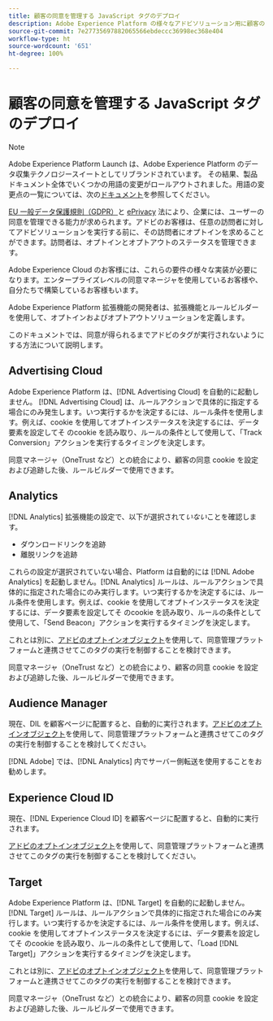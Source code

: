 ```yaml
---
title: 顧客の同意を管理する JavaScript タグのデプロイ
description: Adobe Experience Platform の様々なアドビソリューション用に顧客のオプトインおよびオプトアウトシグナルを管理する方法について説明します。
source-git-commit: 7e27735697882065566ebdeccc36998ec368e404
workflow-type: ht
source-wordcount: '651'
ht-degree: 100%

---
```


# 顧客の同意を管理する JavaScript タグのデプロイ

>[!NOTE]
>
>Adobe Experience Platform Launch は、Adobe Experience Platform のデータ収集テクノロジースイートとしてリブランドされています。 その結果、製品ドキュメント全体でいくつかの用語の変更がロールアウトされました。用語の変更点の一覧については、次の[ドキュメント](../../term-updates.md)を参照してください。

[EU 一般データ保護規則（GDPR）](https://gdpr-info.eu/art-7-gdpr/)と [ePrivacy](https://medium.com/mydata/consent-lost-gdpr-and-found-eprivacy-e85cf881ffb) 法により、企業には、ユーザーの同意を管理できる能力が求められます。アドビのお客様は、任意の訪問者に対してアドビソリューションを実行する前に、その訪問者にオプトインを求めることができます。訪問者は、オプトインとオプトアウトのステータスを管理できます。

Adobe Experience Cloud のお客様には、これらの要件の様々な実装が必要になります。エンタープライズレベルの同意マネージャを使用しているお客様や、自分たちで構築しているお客様もいます。

Adobe Experience Platform 拡張機能の開発者は、拡張機能とルールビルダーを使用して、オプトインおよびオプトアウトソリューションを定義します。

このドキュメントでは、同意が得られるまでアドビのタグが実行されないようにする方法について説明します。

## Advertising Cloud

Adobe Experience Platform は、[!DNL Advertising Cloud] を自動的に起動しません。 [!DNL Advertising Cloud] は、ルールアクションで具体的に指定する場合にのみ発生します。いつ実行するかを決定するには、ルール条件を使用します。例えば、cookie を使用してオプトインステータスを決定するには、データ要素を設定してそ のcookie を読み取り、ルールの条件として使用して、「Track Conversion」アクションを実行するタイミングを決定します。

同意マネージャ（OneTrust など）との統合により、顧客の同意 cookie を設定および追跡した後、ルールビルダーで使用できます。

## Analytics

[!DNL Analytics] 拡張機能の設定で、以下が選択されて&#x200B;*いない*&#x200B;ことを確認します。

* ダウンロードリンクを追跡
* 離脱リンクを追跡

これらの設定が選択されていない場合、Platform は自動的には [!DNL Adobe Analytics] を起動しません。[!DNL Analytics] ルールは、ルールアクションで具体的に指定された場合にのみ実行します。いつ実行するかを決定するには、ルール条件を使用します。例えば、cookie を使用してオプトインステータスを決定するには、データ要素を設定してそ のcookie を読み取り、ルールの条件として使用して、「Send Beacon」アクションを実行するタイミングを決定します。

これとは別に、[アドビのオプトインオブジェクト](https://experienceleague.adobe.com/docs/id-service/using/implementation/opt-in-service/optin-overview.html?lang=ja)を使用して、同意管理プラットフォームと連携させてこのタグの実行を制御することを検討できます。

同意マネージャ（OneTrust など）との統合により、顧客の同意 cookie を設定および追跡した後、ルールビルダーで使用できます。

## Audience Manager

現在、DIL を顧客ページに配置すると、自動的に実行されます。[アドビのオプトインオブジェクト](https://experienceleague.adobe.com/docs/id-service/using/implementation/opt-in-service/optin-overview.html?lang=ja)を使用して、同意管理プラットフォームと連携させてこのタグの実行を制御することを検討してください。

[!DNL Adobe] では、[!DNL Analytics] 内でサーバー側転送を使用することをお勧めします。

## Experience Cloud ID

現在、[!DNL Experience Cloud ID] を顧客ページに配置すると、自動的に実行されます。

[アドビのオプトインオブジェクト](https://experienceleague.adobe.com/docs/id-service/using/implementation/opt-in-service/optin-overview.html?lang=ja)を使用して、同意管理プラットフォームと連携させてこのタグの実行を制御することを検討してください。

## Target

Adobe Experience Platform は、[!DNL Target] を自動的に起動しません。 [!DNL Target] ルールは、ルールアクションで具体的に指定された場合にのみ実行します。いつ実行するかを決定するには、ルール条件を使用します。例えば、cookie を使用してオプトインステータスを決定するには、データ要素を設定してそ のcookie を読み取り、ルールの条件として使用して、「Load [!DNL Target]」アクションを実行するタイミングを決定します。

これとは別に、[アドビのオプトインオブジェクト](https://experienceleague.adobe.com/docs/id-service/using/implementation/opt-in-service/optin-overview.html?lang=ja)を使用して、同意管理プラットフォームと連携させてこのタグの実行を制御することを検討できます。

同意マネージャ（OneTrust など）との統合により、顧客の同意 cookie を設定および追跡した後、ルールビルダーで使用できます。
